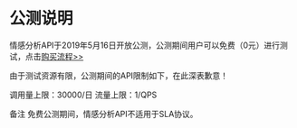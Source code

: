 # 公测说明

情感分析API于2019年5月16日开放公测，公测期间用户可以免费（0元）进行测试，点击[购买流程>>](../Pricing/Purchase-Process.md)

由于测试资源有限，公测期间的API限制如下，在此深表歉意！

调用量上限：30000/日
流量上限：1/QPS

备注
免费公测期间，情感分析API不适用于SLA协议。
